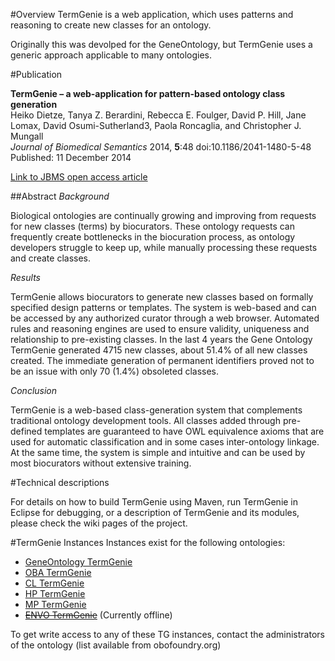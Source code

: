 #Overview
TermGenie is a web application, which uses patterns and reasoning to create new classes for an ontology.

Originally this was devolped for the GeneOntology, but TermGenie uses a generic approach applicable to many ontologies.

#Publication

**TermGenie – a web-application for pattern-based ontology class generation**   
Heiko Dietze, Tanya Z. Berardini, Rebecca E. Foulger, David P. Hill, Jane Lomax, David Osumi-Sutherland3, Paola Roncaglia, and Christopher J. Mungall   
*Journal of Biomedical Semantics* 2014, **5**:48  doi:10.1186/2041-1480-5-48 Published: 11 December 2014 

[Link to JBMS open access article](http://www.jbiomedsem.com/content/5/1/48)

##Abstract
*Background*

Biological ontologies are continually growing and improving from requests for new classes (terms) by biocurators. These ontology requests can frequently create bottlenecks in the biocuration process, as ontology developers struggle to keep up, while manually processing these requests and create classes.

*Results*

TermGenie allows biocurators to generate new classes based on formally specified design patterns or templates. The system is web-based and can be accessed by any authorized curator through a web browser. Automated rules and reasoning engines are used to ensure validity, uniqueness and relationship to pre-existing classes. In the last 4 years the Gene Ontology TermGenie generated 4715 new classes, about 51.4% of all new classes created. The immediate generation of permanent identifiers proved not to be an issue with only 70 (1.4%) obsoleted classes.

*Conclusion*

TermGenie is a web-based class-generation system that complements traditional ontology development tools. All classes added through pre-defined templates are guaranteed to have OWL equivalence axioms that are used for automatic classification and in some cases inter-ontology linkage. At the same time, the system is simple and intuitive and can be used by most biocurators without extensive training. 

#Technical descriptions

For details on how to build TermGenie using Maven, run TermGenie in Eclipse for debugging, or a description of TermGenie and its modules, please check the wiki pages of the project.

#TermGenie Instances
Instances exist for the following ontologies:

* [GeneOntology TermGenie](http://go.termgenie.org)
* [OBA TermGenie](http://oba.termgenie.org)
* [CL TermGenie](http://cl.termgenie.org)
* [HP TermGenie](http://hp.termgenie.org)
* [MP TermGenie](http://mp.termgenie.org)
* [~~ENVO TermGenie~~](http://envo.termgenie.org) (Currently offline)

To get write access to any of these TG instances, contact the administrators of the ontology (list available from obofoundry.org)

